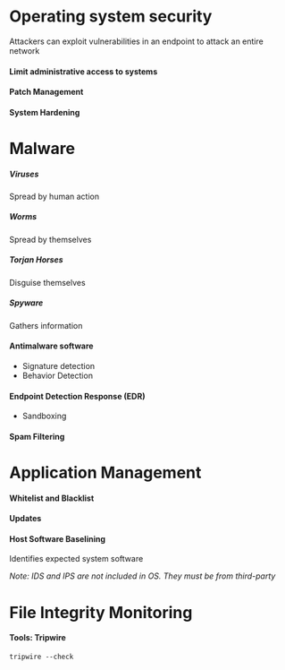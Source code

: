 # Operating system security

Attackers can exploit vulnerabilities in an endpoint to attack an entire network

#### Limit administrative access to systems

#### Patch Management

#### System Hardening

# Malware

##### Viruses
Spread by human action
##### Worms
Spread by themselves
##### Torjan Horses
Disguise themselves
##### Spyware
Gathers information

#### Antimalware software
- Signature detection
- Behavior Detection
#### Endpoint Detection Response (EDR)
- Sandboxing
#### Spam Filtering

# Application Management

#### Whitelist and Blacklist
#### Updates

#### Host Software Baselining
Identifies expected system software

*Note: IDS and IPS are not included in OS. They must be from third-party*
# File Integrity Monitoring

#### Tools: Tripwire

`tripwire --check`
